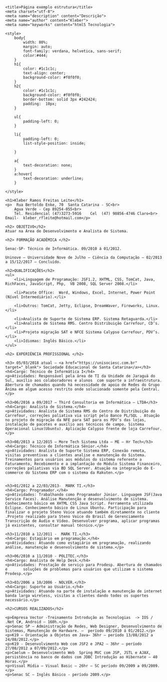 <!DOCTYPE html>
<html>
<head>
	
	<title>Página exemplo estrutura</title>
	<meta charset="utf-8">
	<meta name="description" content="Descrição">
	<meta name="author" content="Kleber">
	<meta name="keyworks" content="html5 Tecnologia">

	<style>
		body{
			width: 80%;
			margin: auto;
			font-family: verdana, helvetica, sans-serif;
			color:#444;
		}
		h1{
			color: #1c1c1c;
			text-align: center;
			background-color: #f0f0f0;
		}
		h2{
			color: #1c1c1c;
			background-color: #f0f0f0;
			border-bottom: solid 3px #242424;
			padding:  10px;
		}

		ul{
			padding-left: 0;
		}

		li{
			padding-left: 0;
			list-style-position: inside;

		}

		a{
			text-decoration: none;
		}
		a:hover{
			text-decoration: underline;
		}

	</style>

</head>
<body>

	<h1>Kleber Ramos Freitas Leite</h1>
	<p>  Rua Bertoldo Enke, 70  Santa Catarina - SC<br> 
		Agua Verde - Cep 89254-055<br>
		Tel. Residencial (47)3273-5916    Cel  (47) 98856-4746 Claro<br>
	Email-  kleber_rfleite@hotmail.com</p>

	<h2> OBJETIVO</h2>
	Atuar na Área de Desenvolvimento e Analista de Sistema.

	<h2> FORMAÇÃO ACADÊMICA </h2>

	Senac-SP- Técnico de Informática. 09/2010 á 01/2012.

	Uninove – Universidade Nove de Julho – Ciência da Computação – 02/2013 a 15/12/2017 – Concluído.

	<h2>QUALIFICAÇÕES</h2>
	<ul>
		<li>Linguagem de Programação: JSF1.2, XHTML, CSS, TomCat, Java, RichFaces, JavaScript, Php,  VB 2008, SQL Server 2008.</li>

		<li>Pacote Office:  Word, Windows, Excel, Internet, Power Point (Nível Intermediário).</li> 

		<li>Outros: TomCat, Jetty, Eclipse, DreamWaver, Fireworks, Linux.</li>

		<li>Analista de Suporte de Sistema ERP. Sistema Retaguarda.</li>
		<li>Analista de Sistema RMS. Centro Distribuição Carrefour, CD’s.</li>
		<li>Projeto migração SAT e NFCE Sistema Calypso Carrefour, PDV’s.</li>
		<li>Idiomas: Inglês Básico.</li>
	</ul>

	<h2> EXPERIÊNCIA PROFISSIONAL </h2>

	<h3> 05/03/2018 atual – <a href="https://unisociesc.com.br" target="_blank"> Sociedade Educacional de Santa Catarina</a></h3>
	<h4>Cargo: Técnico de Informática I</h4>
	<p>Atividades: Responsável pela área de TI da Unidade de Jaraguá do Sul, auxílio aos colaboradores e alunos  com suporte a infraestrutura. Abertura de chamados quando há necessidade de apoio de Redes do Grupo Ãnima em algum acesso restrito onde solucionado somente pela Central.</p>

	<h3>06/2016 a 09/2017 – Third Consultoria em Informática – LTDA</h3>
	<h4>Cargo: Analista de Sistema.</h4>
	<p>Atividades: Analista de Sistema RMS do Centro de Distribuição do Carrefour, correções paliativa via script pelo Banco PL/SQL . Atuação no projeto de migração da NFE para SAT para os PDV’s das lojas, instalação de pacotes e auxílio aos técnicos de campo. Sistema Operacional Linux(Ubuntu). Aplicação Calypso frente de loja Carrefour.</p>

	<h3>08/2013 a 12/2015 – More Tech Sistema Ltda – ME – Hr Tech</h3>
	<h4>Cargo: Técnico de Informática Sênior.</h4>
	<p>Atividades: Analista de Suporte Sistema ERP, Conexão remota, visitas preventivas a clientes analise e manutenção do Sistema. Treinamentos para usuários aos módulos do sistema referente a Faturamento, Recebimento e a implantação do Módulo Sistema Financeiro, correções paliativas via BD SQL Server. Atuação na integração do E-commerce do Sistema ERP com o sistema da Rakuten.</p> 


	<h3>01/2012 a 22/03/2013-  MARK TI.</h3>
	<h4>Cargo: Programador.</h4>
	<p>Atividades: Trabalhando como Programador Júnior. Linguagem JSF(Java Service Faces). Análise Manutenção e desenvolvimento de sistema. Conhecimento básico em XHTML CSS Java Script. Ferramenta utilizada Eclipse. Conhecimento básico de Linux Ubuntu. Participação para finalizar o projeto Steno Voice atuando também diretamente no cliente .Projeto realizado para Steno Voice do Brasil de Gerenciamento Transcrição de Áudio e Vídeo. Desenvolver programa, aplicar programas já existentes, consultar manual técnico.</p>

	<h3>11/2010 a 12/2011 -  MARK TI.</h3>
	<h4>Cargo: Estagiário em programação.</h4>
	<p>Atividades: Atuando como estagiário em programação, realizando análise, manutenção e desenvolvimento de sistema.</p>

	<h3>06/2010 a 11/2010 - POLITEC.</h3> 
	<h4>Cargo: Analista de Help Desk.</h4>
	<p>Atividades: Prestação de serviço para Prodesp. Abertura de chamados e       soluções de problemas para usuários que utilizam o sistema Prodesp.</p>

	<h3>03/2006 a 10/2006 - NOLVER.</h3> 
	<h4>Cargo: Suporte ao Usuário.</h4>
	<p>Atividades: Atuando na parte de instalação e manutenção de internet banda larga wireless, visitas a clientes dando todos os suportes necessário.</p>

	<h2>CURSOS REALIZADOS</h2>

	<p>Empresa Vector -Treinamento Introdução as Tecnologias  -> IOS / .Net C#, Android – 160h.</p>
	<p>Senac SP – Administração de Redes, Web Designer, Desenvolvimento de Sistemas, Manutenção de Hardware. –  período 09/2010 á 01/2012.</p>
	<p>K19 – Orientação a Objetos em Java– 36hr – período 13/08/2012 a 24/08/2012.</p>
	<p>K19 - Desenvolvimento Web com JSF2 e JPA2 – 36hr – período 27/08/2012 a 07/09/2012.</p>
	<p>Caelum – Desenvolvimento Web  Spring MVC com JSP, JSTL e AJAX, persistência no banco de dados com JDBC Introdução ao Hibernate – 40 Horas.</p>
	<p>Visual Mídia – Visual Basic – 26hr – SC período 09/2009 a 09/2009.</p>
	<p>Senac SC – Inglês Básico - período 2009.</p>


</body>
</html>
